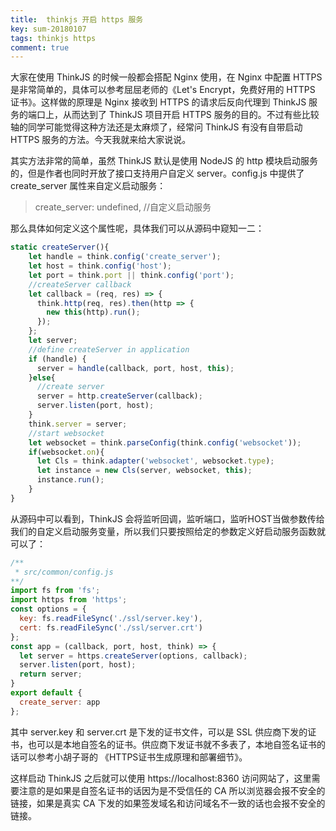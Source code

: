 ```yaml
---
title:  thinkjs 开启 https 服务
key: sum-20180107
tags: thinkjs https
comment: true
---
```


大家在使用 ThinkJS 的时候一般都会搭配 Nginx 使用，在 Nginx 中配置 HTTPS 是非常简单的，具体可以参考屈屈老师的《Let's Encrypt，免费好用的 HTTPS 证书》。这样做的原理是 Nginx 接收到 HTTPS 的请求后反向代理到 ThinkJS 服务的端口上，从而达到了 ThinkJS 项目开启 HTTPS 服务的目的。不过有些比较轴的同学可能觉得这种方法还是太麻烦了，经常问 ThinkJS 有没有自带启动 HTTPS 服务的方法。今天我就来给大家说说。

其实方法非常的简单，虽然 ThinkJS 默认是使用 NodeJS 的 http 模块启动服务的，但是作者也同时开放了接口支持用户自定义 server。config.js 中提供了 create_server 属性来自定义启动服务：

> create_server: undefined, //自定义启动服务

那么具体如何定义这个属性呢，具体我们可以从源码中窥知一二：

```js
static createServer(){
    let handle = think.config('create_server');
    let host = think.config('host');
    let port = think.port || think.config('port'); 
    //createServer callback
    let callback = (req, res) => {
      think.http(req, res).then(http => {
        new this(http).run();
      });
    };
    let server;
    //define createServer in application
    if (handle) {
      server = handle(callback, port, host, this);
    }else{
      //create server
      server = http.createServer(callback);
      server.listen(port, host);
    }
    think.server = server;
    //start websocket
    let websocket = think.parseConfig(think.config('websocket'));
    if(websocket.on){
      let Cls = think.adapter('websocket', websocket.type);
      let instance = new Cls(server, websocket, this);
      instance.run();
    }
}
```

从源码中可以看到，ThinkJS 会将监听回调，监听端口，监听HOST当做参数传给我们的自定义启动服务变量，所以我们只要按照给定的参数定义好启动服务函数就可以了：

```js
/**
 * src/common/config.js 
**/
import fs from 'fs';
import https from 'https';
const options = {
  key: fs.readFileSync('./ssl/server.key'),
  cert: fs.readFileSync('./ssl/server.crt')
};
const app = (callback, port, host, think) => {
  let server = https.createServer(options, callback);
  server.listen(port, host);
  return server;
}
export default {
  create_server: app
};
```

其中 server.key 和 server.crt 是下发的证书文件，可以是 SSL 供应商下发的证书，也可以是本地自签名的证书。供应商下发证书就不多表了，本地自签名证书的话可以参考小胡子哥的 《HTTPS证书生成原理和部署细节》。

这样启动 ThinkJS 之后就可以使用 https://localhost:8360 访问网站了，这里需要注意的是如果是自签名证书的话因为是不受信任的 CA 所以浏览器会报不安全的链接，如果是真实 CA 下发的如果签发域名和访问域名不一致的话也会报不安全的链接。
